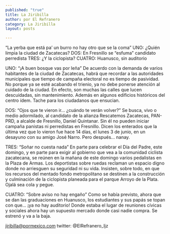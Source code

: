 ```yaml
---
published: "true"
title: La Jiribilla
author: por El Refranero
category: La Jiribilla
layout: posts

---
```


“La yerba que está pa’ un burro
no hay otro que se la coma”
UNO: ¿Quién limpia la ciudad de Zacatecas?
DOS: En Fresnillo se “esfuma” candidato perredista
TRES: ¿Y la ciclopista? 
CUATRO: Huanusco, sin auditorio

UNO: “¡A buen bosque vas por leña”
De acuerdo con la demanda de varios habitantes de la ciudad de Zacatecas, habrá que recordar a las autoridades municipales que tiempo de campaña electoral no es tiempo de pasividad.
No porque ya se esté acabando el trienio, ya no debe ponerse atención al cuidado de la ciudad.
En efecto, son muchas las calles que lucen descuidadas, sin mantenimiento. Además en algunos edificios históricos del centro ídem. 
Tache para los ciudadanos que ensucian.

DOS: “Ojos que te vieron ir… ¿cuándo te verán volver?”
Se busca, vivo o medio adormilado, al candidato de la alianza Rescatemos Zacatecas, PAN-PRD, a alcalde de Fresnillo, Daniel Quintanar.
Sin él no pueden iniciar campaña panistas ni perredistas en Fresnillo.
Dicen los enterados que la última vez que lo vieron fue hace 14 días, el lunes 3 de junio, en un desayuno con su amigo José Narro.
Pero después… nanay.

TRES: “Soñar no cuesta nada”
En parte para celebrar el Día del Padre, este domingo, y en parte para exigir al gobierno que vea a la comunidad ciclista zacatecana, se reúnen en la mañana de este domingo varios pedalistas en la Plaza de Armas.
Los deportistas sobre ruedas reclaman un espacio digno donde no arriesguen su seguridad ni su vida.
Insisten, sobre todo, en que los recursos del mentado fondo metropolitano se destinen a la construcción y culminación de la ciclopista planeada para el parque Arroyo de la Plata.
Ojalá sea cola y pegue.

CUATRO: “Sobre aviso no hay engaño”
Como se había previsto, ahora que se dan las graduaciones en Huanusco, los estudiantes y sus papás se topan con que... ¡ya no hay auditorio!
Donde estaba el lugar de reuniones cívicas y sociales ahora hay un supuesto mercado donde casi nadie compra.
Se estrenó y va a la baja.

jiribilla@pormexico.com
twitter: @ElRefranero_ljz
